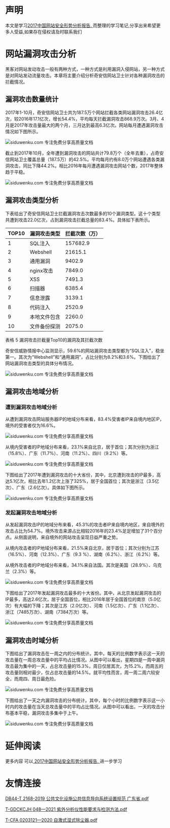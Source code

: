 # 声明 
本文是学习[2017中国网站安全形势分析报告. ](https://siduwenku.com/view/55055?f=new_2023)而整理的学习笔记,分享出来希望更多人受益,如果存在侵权请及时联系我们
# 网站漏洞攻击分析  
  
黑客对网站发动攻击一般有两种方式，一种方式是利用漏洞入侵网站，另一种方式是对网站发动流量攻击。本章将主要介绍分析奇安信网站卫士针对各种漏洞攻击的拦截情况。  
  
## 漏洞攻击数量统计  
  
2017年1-10月，奇安信网站卫士共为187.5万个网站拦截各类网站漏洞攻击26.4亿次，较2016年17.1亿次，增长54.4%，平均每天拦截漏洞攻击868.9万次。3月、4月是2017年攻击量最大的两个月，三月达到最高6.3亿次。网站每月遭遇漏洞攻击情况如下图所示。  
  
![siduwenku.com 专注免费分享高质量文档](http://public.host.github5.com/media/3f52ca2f7de9f0c1ae65e5d5f1af0ecc.png)  
  
截止到2017年10月，全年遭到漏洞攻击的网站共计79.8万个（全年去重），占奇安信网站卫士覆盖总量（187.5万）的42.5%。平均每月约有8.0万个网站遭遇各类漏洞攻击，同比下降44.2%。相比2016年每月遭遇漏洞攻击网站个数，2017年整体趋于平稳。  
  
![siduwenku.com 专注免费分享高质量文档](http://public.host.github5.com/media/0175477d6769a6762fcc0970e5b3eef4.png)  
  
## 漏洞攻击类型分析  
  
下表给出了奇安信网站卫士拦截漏洞攻击次数最多的10个漏洞类型。这十个类型共遭到攻击22.0亿次，占到漏洞攻击拦截总量的83.4%。具体如下表所示。  
  
| TOP10 | 漏洞攻击类型 | 拦截次数（万） |  
|-------|--------------|----------------|  
| 1     | SQL注入      | 157682.9       |  
| 2     | Webshell     | 21615.1        |  
| 3     | 通用漏洞     | 9402.9         |  
| 4     | nginx攻击    | 7849.0         |  
| 5     | XSS          | 7491.3         |  
| 6     | 扫描器       | 6385.4         |  
| 7     | 信息泄露     | 3139.1         |  
| 8     | 代码注入     | 2520.9         |  
| 9     | 本地文件包含 | 2260.0         |  
| 10    | 文件备份探测 | 2075.0         |  
  
表格 5 漏洞攻击拦截量Top10的漏洞及其拦截次数  
  
奇安信威胁情报中心监测显示，59.6%的网站漏洞攻击类型都为“SQL注入”，稳坐第一。其次为“Webshell”和“通用漏洞”，占比分别为8.2%和3.6%。下图给出了网站漏洞攻击类型的具体分布情况。  
  
![siduwenku.com 专注免费分享高质量文档](http://public.host.github5.com/media/ad1414a058513d63a2e9a98021950217.png)  
  
## 漏洞攻击地域分析  
  
### 遭到漏洞攻击地域分析  
  
从遭到漏洞攻击网站服务器IP的地域分布来看，83.4%受害者IP来自境内地区IP，境外的受害者仅为16.6%。  
  
![siduwenku.com 专注免费分享高质量文档](http://public.host.github5.com/media/718eed9204798eb55d6c74bc06a0c105.png)  
  
从境内受害者的IP地域分布来看，23.1%来自北京，居于首位；其次分别为浙江（15.8%）、广东（11.7%）、河南（11.2%）、四川（9.2%）等。  
  
![siduwenku.com 专注免费分享高质量文档](http://public.host.github5.com/media/038a9e8f59cdd761c2be5f1ebcb285ec.png)  
  
下图给出了2017年遭到漏洞攻击的十大省份，其中，北京遭到攻击的IP最多，高达5.1亿次，相比去年1.2亿次上涨了325%，居于全国首位；其次是浙江（3.5亿次）、广东（2.6亿次）。具体如下图所示。  
  
![siduwenku.com 专注免费分享高质量文档](http://public.host.github5.com/media/c492967a25c017b622f2639efdbc25a6.png)  
  
### 发起漏洞攻击地域分析  
  
从发起漏洞攻击IP的地域分布来看，45.3%的攻击者IP来自境内地区，来自境外的攻击占比为54.7%。境外攻击来源占比相较2016年的23.4%足足增加了31个百分点。从侧面说明，来自境外的网站攻击呈现日益严重之势。  
  
从境内攻击者的IP地域分布来看，21.5%来自北京，居于首位；其次分别为江苏（16.5%）、河南（12.3%）、广东（9.3 %）、湖南（6.2%）、浙江（6.2%）等。  
  
从境外攻击者的IP地域分布来看，34.1%来自法国。其次是美国（28.9%）、乌克兰（2.3%）等。  
  
![siduwenku.com 专注免费分享高质量文档](http://public.host.github5.com/media/73c60e01043286207bdc82ca1080d6d5.png)  
  
下图给出了2017年发起漏洞攻击最多的十大省份。其中，从北京发起漏洞攻击的IP最多，高达2.6亿次，居于全国首位，相比2016年居于全国首位的南京（5.0亿次）有大幅的下降；其次是江苏（2.0亿次）、河南（1.5亿次）、广东（1.1亿次）、浙江（7485万次）、湖南（7384万次）等。  
  
![siduwenku.com 专注免费分享高质量文档](http://public.host.github5.com/media/be96a812eecf6d89e0ff172608295037.png)  
  
## 漏洞攻击时域分析  
  
下图给出了漏洞攻击在一周之内的分布统计。其中，每天的比例数字表示这一天的攻击量在一周总攻击量中的平均占比情况。从图中可以看出，星期四是一周中漏洞攻击最为集中的一天，占总攻击量的15.3%，周日仅居其次，为15.2%，而周五的攻击量则相对最少，仅占总攻击量的14.5%。就平均性而言，周一周二周六较安全，而周四、周日最危险。  
  
![siduwenku.com 专注免费分享高质量文档](http://public.host.github5.com/media/6c735e2b3d110a350b0fc90ef1670b9f.png)  
  
下图给出了一天之内漏洞攻击的分布统计。其中，每个小时的比例数字表示这一小时内的攻击量在当天总攻击量中的平均占比情况。从图中可以看出，一天的攻击分布基本平稳，漏洞攻击多集中于上午。  
  
![siduwenku.com 专注免费分享高质量文档](http://public.host.github5.com/media/380035c505a84bfdd4703bddad4a1a35.png)  
  

# 延伸阅读 
 更多内容 可以[ 2017中国网站安全形势分析报告. ](https://siduwenku.com/view/55055?f=2023)进一步学习

# 友情连接
[DB44-T 2168-2019 公共文化设施公共信息导向系统设置规范 广东省.pdf](http://github5.com/view/38879?f=new)

[T-GDCKCJH 048—2021 紫外分析仪性能要求与检测方法.pdf](http://github5.com/view/69384?f=new)

[T-CFA 0203121—2020 自激式湿式除尘器.pdf](http://github5.com/view/71744?f=new)
